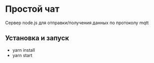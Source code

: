 # Простой чат

Сервер node.js для отправки/получения данных по протоколу mqtt

## Установка и запуск

* yarn install
* yarn start
